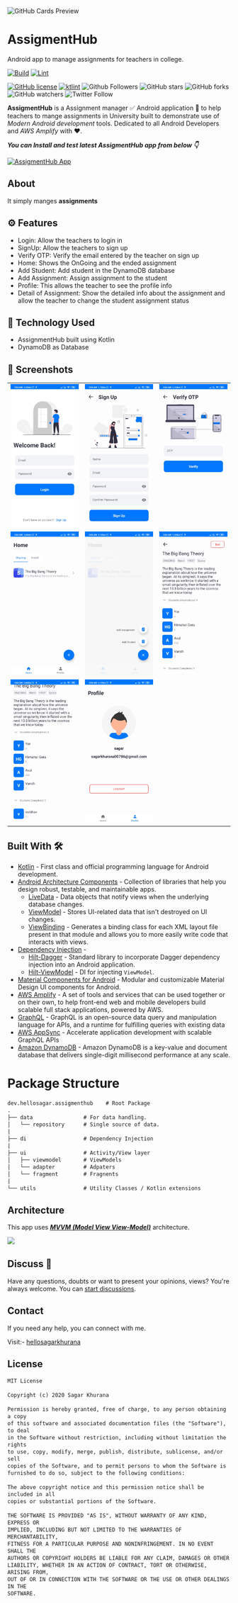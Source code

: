 ![GitHub Cards Preview](https://github.com/hellosagar/AssigmentHub/blob/main/screenshots/banner_bg.png?raw=true)

# AssigmentHub
Android app to manage assignments for teachers in college.


[![Build](https://github.com/hellosagar/AssigmentHub/workflows/Build/badge.svg?branch=main)](https://github.com/hellosagar/AssigmentHub/actions?query=workflow%3ABuild)
[![Lint](https://github.com/hellosagar/AssigmentHub/workflows/Lint/badge.svg?branch=main)](https://github.com/hellosagar/AssigmentHub/actions?query=workflow%3ALint)

[![GitHub license](https://img.shields.io/badge/License-MIT-blue.svg)](LICENSE)
[![ktlint](https://img.shields.io/badge/code%20style-%E2%9D%A4-FF4081.svg)](https://ktlint.github.io/)
![Github Followers](https://img.shields.io/github/followers/hellosagar?label=Follow&style=social)
![GitHub stars](https://img.shields.io/github/stars/hellosagar/AssigmentHub?style=social)
![GitHub forks](https://img.shields.io/github/forks/hellosagar/AssigmentHub?style=social)
![GitHub watchers](https://img.shields.io/github/watchers/hellosagar/AssigmentHub?style=social)
![Twitter Follow](https://img.shields.io/twitter/follow/SagarKh03980377?label=Follow&style=social)

**AssigmentHub** is a Assignment manager ✅ Android application 📱 to help teachers to mange assignments in University built to demonstrate use of *Modern Android development* tools. Dedicated to all Android Developers and *AWS Amplify* with ❤️. 

***You can Install and test latest AssigmentHub app from below 👇***

[![AssigmentHub App](https://img.shields.io/badge/AssigmentHub✅-APK-red.svg?style=for-the-badge&logo=android)](https://github.com/hellosagar/AssigmentHub/releases/latest/download/app.apk)

## About
It simply manges **assignments**

## ⚙️ Features
* Login: Allow the teachers to login in
* SignUp: Allow the teachers to sign up
* Verify OTP: Verify the email entered by the teacher on sign up
* Home: Shows the OnGoing and the ended assignment
* Add Student: Add student in the DynamoDB database
* Add Assignment: Assign assignment to the student
* Profile: This allows the teacher to see the profile info
* Detail of Assignment: Show the detailed info about the assignment and allow the teacher to change the student assignment status

## 🚀 Technology Used

* AssignmentHub built using Kotlin
* DynamoDB as Database

## 📸 Screenshots

||||
|:----------------------------------------:|:-----------------------------------------:|:-----------------------------------------: |
| ![Imgur](screenshots/1.jpg) | ![Imgur](screenshots/2.jpg) | ![Imgur](screenshots/3.jpg) |
| ![Imgur](screenshots/4.jpg) | ![Imgur](screenshots/5.jpg) | ![Imgur](screenshots/6.jpg) |
| ![Imgur](screenshots/7.jpg) | ![Imgur](screenshots/8.jpg) |

## Built With 🛠
- [Kotlin](https://kotlinlang.org/) - First class and official programming language for Android development.
- [Android Architecture Components](https://developer.android.com/topic/libraries/architecture) - Collection of libraries that help you design robust, testable, and maintainable apps.
  - [LiveData](https://developer.android.com/topic/libraries/architecture/livedata) - Data objects that notify views when the underlying database changes.
  - [ViewModel](https://developer.android.com/topic/libraries/architecture/viewmodel) - Stores UI-related data that isn't destroyed on UI changes. 
  - [ViewBinding](https://developer.android.com/topic/libraries/view-binding) - Generates a binding class for each XML layout file present in that module and allows you to more easily write code that interacts with views.
- [Dependency Injection](https://developer.android.com/training/dependency-injection) - 
  - [Hilt-Dagger](https://dagger.dev/hilt/) - Standard library to incorporate Dagger dependency injection into an Android application.
  - [Hilt-ViewModel](https://developer.android.com/training/dependency-injection/hilt-jetpack) - DI for injecting `ViewModel`.
- [Material Components for Android](https://github.com/material-components/material-components-android) - Modular and customizable Material Design UI components for Android.
- [AWS Amplify](https://docs.amplify.aws/) - A set of tools and services that can be used together or on their own, to help front-end web and mobile developers build scalable full stack applications, powered by AWS.
- [GraphQL](https://graphql.org/) - GraphQL is an open-source data query and manipulation language for APIs, and a runtime for fulfilling queries with existing data
- [AWS AppSync](https://aws.amazon.com/appsync/) - Accelerate application development with scalable GraphQL APIs
- [Amazon DynamoDB](https://aws.amazon.com/dynamodb/) - Amazon DynamoDB is a key-value and document database that delivers single-digit millisecond performance at any scale.

# Package Structure
    
    dev.hellosagar.assigmenthub    # Root Package
    .
    ├── data                # For data handling.
    │   └── repository      # Single source of data.   
    |
    ├── di                  # Dependency Injection             
    |
    ├── ui                  # Activity/View layer
    │   ├── viewmodel       # ViewModels
    │   └── adapter         # Adpaters
    │   └── fragment        # Fragnents
    |
    └── utils               # Utility Classes / Kotlin extensions


## Architecture
This app uses [***MVVM (Model View View-Model)***](https://developer.android.com/jetpack/docs/guide#recommended-app-arch) architecture.

![](https://developer.android.com/topic/libraries/architecture/images/final-architecture.png)

## Discuss 💬

Have any questions, doubts or want to present your opinions, views? You're always welcome. You can [start discussions](https://github.com/hellosagar/AssigmentHub/discussions).

## Contact
If you need any help, you can connect with me.

Visit:- [hellosagarkhurana](https://www.instagram.com/hellosagarkhurana/)

## License
```
MIT License

Copyright (c) 2020 Sagar Khurana

Permission is hereby granted, free of charge, to any person obtaining a copy
of this software and associated documentation files (the "Software"), to deal
in the Software without restriction, including without limitation the rights
to use, copy, modify, merge, publish, distribute, sublicense, and/or sell
copies of the Software, and to permit persons to whom the Software is
furnished to do so, subject to the following conditions:

The above copyright notice and this permission notice shall be included in all
copies or substantial portions of the Software.

THE SOFTWARE IS PROVIDED "AS IS", WITHOUT WARRANTY OF ANY KIND, EXPRESS OR
IMPLIED, INCLUDING BUT NOT LIMITED TO THE WARRANTIES OF MERCHANTABILITY,
FITNESS FOR A PARTICULAR PURPOSE AND NONINFRINGEMENT. IN NO EVENT SHALL THE
AUTHORS OR COPYRIGHT HOLDERS BE LIABLE FOR ANY CLAIM, DAMAGES OR OTHER
LIABILITY, WHETHER IN AN ACTION OF CONTRACT, TORT OR OTHERWISE, ARISING FROM,
OUT OF OR IN CONNECTION WITH THE SOFTWARE OR THE USE OR OTHER DEALINGS IN THE
SOFTWARE.
```
